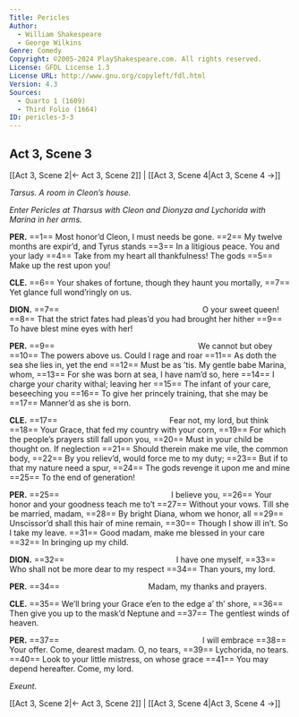 ```yaml
---
Title: Pericles
Author: 
  - William Shakespeare
  - George Wilkins
Genre: Comedy
Copyright: ©2005-2024 PlayShakespeare.com. All rights reserved.
License: GFDL License 1.3
License URL: http://www.gnu.org/copyleft/fdl.html
Version: 4.3
Sources:
  - Quarto 1 (1609)
  - Third Folio (1664)
ID: pericles-3-3
---
```


## Act 3, Scene 3
[[Act 3, Scene 2|← Act 3, Scene 2]] | [[Act 3, Scene 4|Act 3, Scene 4 →]]

*Tarsus. A room in Cleon’s house.*

*Enter Pericles at Tharsus with Cleon and Dionyza and Lychorida with Marina in her arms.*

**PER.**
==1== Most honor’d Cleon, I must needs be gone.
==2== My twelve months are expir’d, and Tyrus stands
==3== In a litigious peace. You and your lady
==4== Take from my heart all thankfulness! The gods
==5== Make up the rest upon you!

**CLE.**
==6== Your shakes of fortune, though they haunt you mortally,
==7== Yet glance full wond’ringly on us.

**DION.**
==7==                   O your sweet queen!
==8== That the strict fates had pleas’d you had brought her hither
==9== To have blest mine eyes with her!

**PER.**
==9==                   We cannot but obey
==10== The powers above us. Could I rage and roar
==11== As doth the sea she lies in, yet the end
==12== Must be as ’tis. My gentle babe Marina, whom,
==13== For she was born at sea, I have nam’d so, here
==14== I charge your charity withal; leaving her
==15== The infant of your care, beseeching you
==16== To give her princely training, that she may be
==17== Manner’d as she is born.

**CLE.**
==17==               Fear not, my lord, but think
==18== Your Grace, that fed my country with your corn,
==19== For which the people’s prayers still fall upon you,
==20== Must in your child be thought on. If neglection
==21== Should therein make me vile, the common body,
==22== By you reliev’d, would force me to my duty;
==23== But if to that my nature need a spur,
==24== The gods revenge it upon me and mine
==25== To the end of generation!

**PER.**
==25==               I believe you,
==26== Your honor and your goodness teach me to’t
==27== Without your vows. Till she be married, madam,
==28== By bright Diana, whom we honor, all
==29== Unscissor’d shall this hair of mine remain,
==30== Though I show ill in’t. So I take my leave.
==31== Good madam, make me blessed in your care
==32== In bringing up my child.

**DION.**
==32==               I have one myself,
==33== Who shall not be more dear to my respect
==34== Than yours, my lord.

**PER.**
==34==            Madam, my thanks and prayers.

**CLE.**
==35== We’ll bring your Grace e’en to the edge a’ th’ shore,
==36== Then give you up to the mask’d Neptune and
==37== The gentlest winds of heaven.

**PER.**
==37==                   I will embrace
==38== Your offer. Come, dearest madam. O, no tears,
==39== Lychorida, no tears.
==40== Look to your little mistress, on whose grace
==41== You may depend hereafter. Come, my lord.

*Exeunt.*

[[Act 3, Scene 2|← Act 3, Scene 2]] | [[Act 3, Scene 4|Act 3, Scene 4 →]]